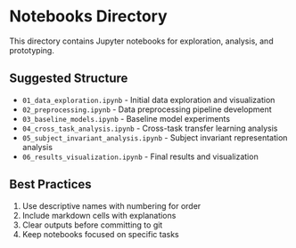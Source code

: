 # Notebooks Directory

This directory contains Jupyter notebooks for exploration, analysis, and prototyping.

## Suggested Structure

- `01_data_exploration.ipynb` - Initial data exploration and visualization
- `02_preprocessing.ipynb` - Data preprocessing pipeline development
- `03_baseline_models.ipynb` - Baseline model experiments
- `04_cross_task_analysis.ipynb` - Cross-task transfer learning analysis
- `05_subject_invariant_analysis.ipynb` - Subject invariant representation analysis
- `06_results_visualization.ipynb` - Final results and visualization

## Best Practices

1. Use descriptive names with numbering for order
2. Include markdown cells with explanations
3. Clear outputs before committing to git
4. Keep notebooks focused on specific tasks